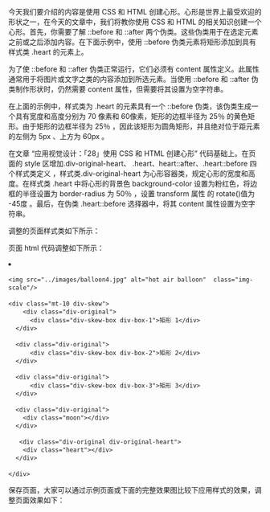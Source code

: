 今天我们要介绍的内容是使用 CSS 和 HTML 创建心形。心形是世界上最受欢迎的形状之一，在今天的文章中，我们将教你使用 CSS 和 HTML 的相关知识创建一个心形。首先，你需要了解 ::before 和 ::after 两个伪类。这些伪类用于在选定元素之前或之后添加内容。在下面示例中，使用 ::before 伪类元素将矩形添加到具有样式类 .heart 的元素上。

<style type="text/css">
.heart::before {
  content: "";
  background-color: yellow;
  border-radius: 25%;
  position: absolute;
  height: 60px;
  width: 70px;
  top: -60px;
  left: 5px;
}
</style>

为了使 ::before 和 ::after 伪类正常运行，它们必须有 content 属性定义。此属性通常用于将图片或文字之类的内容添加到所选元素。当使用 ::before 和 ::after 伪类制作形状时，仍然需要 content 属性，但需要将其设置为空字符串。

在上面的示例中，样式类为 .heart 的元素具有一个 ::before 伪类，该伪类生成一个具有宽度和高度分别为 70 像素和 60像素，矩形的边框半径为 25％ 的黄色矩形。由于矩形的边框半径为 25％ ，因此该矩形为圆角矩形，并且绝对位于距元素的左侧为 5px 、上方为 60px 。

在文章 “应用视觉设计：「28」使用 CSS 和 HTML 创建心形” 代码基础上。在页面的 style 区增加.div-original-heart、 .heart、heart::after、.heart::before 四个样式类定义 ，样式类.div-original-heart 为心形容器类，规定心形的宽度和高度。在样式类 .heart 中将心形的背景色 background-color 设置为粉红色，将边框的半径设置为 border-radius 为 50％ ，设置 transform 属性 的 rotate()值为 -45度 。最后，在伪类 .heart::before 选择器中，将其 content 属性设置为空字符串。

调整的页面样式类如下所示：

<style type="text/css">
    .div-original-heart{
      height: 65px;
      width: 65px;
      line-height: 65px;
    }

    .heart {
      background-color: pink;
      height: 50px;
      width: 50px;
      transform: rotate(-45deg) ;
    }

    .heart::after {
      background-color: pink;
      content: "";
      border-radius: 50%;
      position: absolute;
      width: 50px;
      height: 50px;
      top: 0px;
      left: 25px;
    }

    .heart::before {
      content:"" ;
      background-color: pink;
      border-radius: 50%;
      position: absolute;
      width: 50px;
      height: 50px;
      top: -25px;
      left: 0px;
    }
</style>

页面 html 代码调整如下所示：

<li class="wide box-shadow" >

    <img src="../images/balloon4.jpg" alt="hot air balloon"  class="img-scale"/>

    <div class="mt-10 div-skew">
        <div class="div-original">
          <div class="div-skew-box div-box-1">矩形 1</div>
      </div>

      <div class="div-original">
          <div class="div-skew-box div-box-2">矩形 2</div>
      </div>

      <div class="div-original">
          <div class="div-skew-box div-box-3">矩形 3</div>
      </div>

      <div class="div-original">
        <div class="moon"></div>
      </div>

       <div class="div-original div-original-heart">
        <div class="heart"></div>
      </div>

    </div>

</li>

保存页面，大家可以通过示例页面或下面的完整效果图比较下应用样式的效果，调整页面效果如下：
